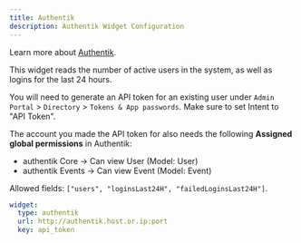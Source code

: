 ```yaml
---
title: Authentik
description: Authentik Widget Configuration
---
```


Learn more about [Authentik](https://github.com/goauthentik/authentik).

This widget reads the number of active users in the system, as well as logins for the last 24 hours.

You will need to generate an API token for an existing user under `Admin Portal` > `Directory` > `Tokens & App passwords`.
Make sure to set Intent to "API Token".

The account you made the API token for also needs the following **Assigned global permissions** in Authentik:

- authentik Core -> Can view User (Model: User)
- authentik Events -> Can view Event (Model: Event)

Allowed fields: `["users", "loginsLast24H", "failedLoginsLast24H"]`.

```yaml
widget:
  type: authentik
  url: http://authentik.host.or.ip:port
  key: api_token
```
